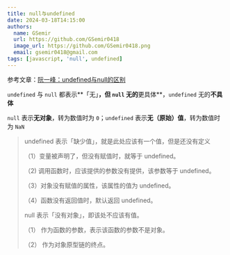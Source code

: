 ```yaml
---
title: null与undefined
date: 2024-03-18T14:15:00
authors:
  name: GSemir
  url: https://github.com/GSemir0418
  image_url: https://github.com/GSemir0418.png
  email: gsemir0418@gmail.com
tags: [javascript, 'null', undefined]
---
```


参考文章：[阮一峰：undefined与null的区别](https://www.ruanyifeng.com/blog/2014/03/undefined-vs-null.html)

`undefined` 与 `null` 都表示**「无」**，但 `null` 无的**更具体**，`undefined` 无的**不具体**

`null` 表示**无对象**，转为数值时为 `0`；`undefined` 表示**无（原始）值**，转为数值时为 `NaN`

>undefined 表示「缺少值」，就是此处应该有一个值，但是还没有定义 
>
>（1）变量被声明了，但没有赋值时，就等于 undefined。
>
>（2) 调用函数时，应该提供的参数没有提供，该参数等于 undefined。
>
>（3）对象没有赋值的属性，该属性的值为 undefined。
>
>（4）函数没有返回值时，默认返回 undefined。
>
>null 表示「没有对象」，即该处不应该有值。
>
>（1） 作为函数的参数，表示该函数的参数不是对象。
>
>（2） 作为对象原型链的终点。

